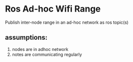 # Ros Ad-hoc Wifi Range

Publish inter-node range in an ad-hoc network as ros topic(s)


## assumptions:
1. nodes are in adhoc network
2. notes are communicating regularly
